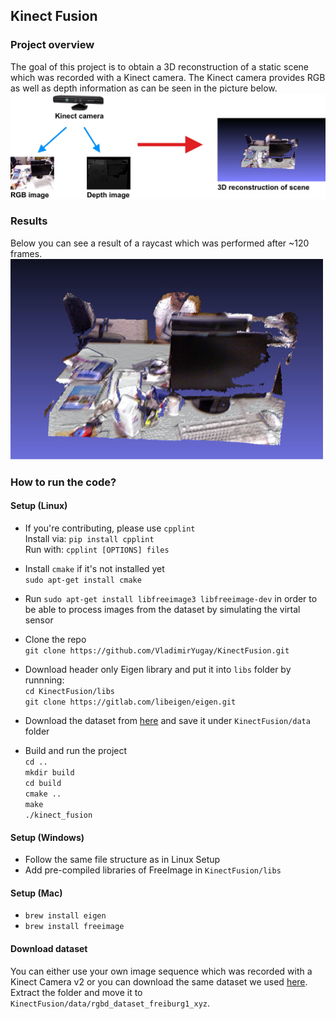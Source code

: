 ## Kinect Fusion


### Project overview

The goal of this project is to obtain a 3D reconstruction of a static scene which was recorded with a Kinect camera. The Kinect camera provides RGB as well as depth information as can be seen in the picture below.
![here](readme_images/readme_image.jpg)

### Results

Below you can see a result of a raycast which was performed after ~120 frames.
![here](readme_images/raycasted_result2.png)

### How to run the code?

#### Setup (Linux)

- If you're contributing, please use `cpplint`\
  Install via: `pip install cpplint`\
  Run with: `cpplint [OPTIONS] files`

- Install `cmake` if it's not installed yet\
  `sudo apt-get install cmake`

- Run `sudo apt-get install libfreeimage3 libfreeimage-dev` in order to be able to process images from the dataset by simulating the virtal sensor

- Clone the repo\
  `git clone https://github.com/VladimirYugay/KinectFusion.git`

- Download header only Eigen library and put it into `libs` folder by runnning:\
  `cd KinectFusion/libs`\
  `git clone https://gitlab.com/libeigen/eigen.git`

- Download the dataset from [here](/home/vladimir/university/3d_scanning_and_motion_capture/3DSaMC/data/exercise_1_data) and save it under `KinectFusion/data` folder

- Build and run the project \
  `cd ..`\
  `mkdir build`\
  `cd build`\
  `cmake ..`\
  `make`\
  `./kinect_fusion`

#### Setup (Windows)

- Follow the same file structure as in Linux Setup
- Add pre-compiled libraries of FreeImage in `KinectFusion/libs`

#### Setup (Mac)
- `brew install eigen`
- `brew install freeimage`

#### Download dataset
You can either use your own image sequence which was recorded with a Kinect Camera v2 or you can download the same dataset we used [here](https://vision.in.tum.de/rgbd/dataset/freiburg1/rgbd_dataset_freiburg1_xyz.tgz). 
Extract the folder and move it to `KinectFusion/data/rgbd_dataset_freiburg1_xyz`.
